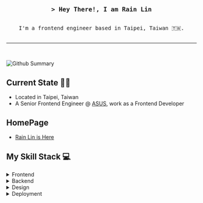 <h3 align="center">
        <samp>&gt; Hey There!, I am
                <b>Rain Lin</b>
        </samp>
        
</h3>


<p align="center"> 
  <samp>
    <br>
        I'm a frontend engineer based in Taipei, Taiwan 🇹🇼. 
    <br>
    <br>
  </samp>
</p>




<hr/>
<br/>


![Github Summary](https://github-profile-summary-cards.vercel.app/api/cards/profile-details?username=smallma&theme=2077)


## Current State 🙌🙌
+ Located in Taipei, Taiwan
+ A Senior Frontend Engineer @ [ASUS](https://www.asus.com/), work as a Frontend Developer

## HomePage
+ [Rain Lin is Here](http://rainlin.twpro.org/)



## My Skill Stack 💻
<details>
    <summary>
        Frontend
    </summary>

|   |           |
| ---------:|:----------------------------------------------------------------------------------------------------------------------------------------------------------------------------------------------------------------------------------------------------------------------------------------------------------------------------------------------------------------------------------------------------------------------------------------- |
|   Lang  | ![JavaScript](https://img.shields.io/badge/JavaScript-323330?style=for-the-badge&logo=javascript&logoColor=F7DF1E) ![SASS Badge](https://img.shields.io/badge/Sass-CC6699?style=for-the-badge&logo=sass&logoColor=white) ![PUG Badge](https://img.shields.io/badge/pug-a86454?style=for-the-badge&logo=pug&logoColor=white)                                                                                                                                                                                                                                                                                                                                                                                                                                          |
| Framework | ![Vue.js](https://img.shields.io/badge/vuejs-%2335495e.svg?style=for-the-badge&logo=vuedotjs&logoColor=%234FC08D)  |
|     Style |  ![Bootstrap](https://img.shields.io/badge/bootstrap-%238511FA.svg?style=for-the-badge&logo=bootstrap&logoColor=white)   ![FontAwesome](https://img.shields.io/badge/Font_Awesome-339AF0?style=for-the-badge&logo=fontawesome&logoColor=white )                                                               |
|     Animation | ![GSAP](https://img.shields.io/badge/GSAP-%23646CFF.svg?style=for-the-badge&logo=JavaScript&logoColor=white) ![Chart.js](https://img.shields.io/badge/chart.js-F5788D.svg?style=for-the-badge&logo=chart.js&logoColor=white)                                                                                                                                                                                                                  |
|   Packing | ![Vite](https://img.shields.io/badge/vite-%23646CFF.svg?style=for-the-badge&logo=vite&logoColor=white) ![Grunt](https://img.shields.io/badge/grunt-199900.svg?style=for-the-badge&logo=grunt&logoColor=white)                                                                                                                                                                                                                                                                                                                                    |

    
</details>


<details>
    <summary>Backend</summary>

    
|  |    |
| ---------:|:--------------------------------------------------------------------------------------------------------------------------------------------------------------------------------------------------------------------------------------------------------------------------------------------------------------------------------------------------------------------------------------------------------------------------------------------------------------------- |
|  Lang |       ![Python](https://img.shields.io/badge/Python-FFD43B?style=for-the-badge&logo=python&logoColor=blue)  ![JavaScript](https://img.shields.io/badge/NodeJS-323330?style=for-the-badge&logo=javascript&logoColor=F7DF1E) ![PHP](https://img.shields.io/badge/PHP-007ACC?style=for-the-badge&logo=PHP&logoColor=white)                                                                                                                                                                                                                                                                                                                                                                                                                                                                |
| Framework | ![Flask](https://img.shields.io/badge/flask-%23000.svg?style=for-the-badge&logo=flask&logoColor=white)                                                                                                                                                                                                                                      |
|  Database | ![MySQL](https://img.shields.io/badge/mysql-%2300f.svg?style=for-the-badge&logo=mysql&logoColor=white) ![SQLite](https://img.shields.io/badge/sqlite-%2307405e.svg?style=for-the-badge&logo=sqlite&logoColor=white)                                                                                                                                   |
|     Tools | ![JSON](https://img.shields.io/badge/json-5E5C5C?style=for-the-badge&logo=json&logoColor=white)  ![StoryBook](https://img.shields.io/badge/-StoryBook-%233C5280?style=for-the-badge&logo=StoryBook&logoColor=white)                  ![postman](https://img.shields.io/badge/Postman-FF6C37?style=for-the-badge&logo=Postman&logoColor=white) |

</details>


<details>
    <summary>Design</summary>

    
|  |    |
| ---------:|:--------------------------------------------------------------------------------------------------------------------------------------------------------------------------------------------------------------------------------------------------------------------------------------------------------------------------------------------------------------------------------------------------------------------------------------------------------------------- |
|  Tools |       ![Photoshop](https://img.shields.io/badge/Photoshop-FFD43B?style=for-the-badge&logo=Photoshop&logoColor=blue)  ![illustrator](https://img.shields.io/badge/illustrator-323330?style=for-the-badge&logo=adobe&logoColor=F7DF1E) ![Stable Diffusion](https://img.shields.io/badge/Stable_Diffusion-007ACC?style=for-the-badge&logo=StableDiffusion&logoColor=white)                                                                                                                                                                                                                                                                                                                                                                                                                                                                |
| Framework | ![Flask](https://img.shields.io/badge/flask-%23000.svg?style=for-the-badge&logo=flask&logoColor=white)                                                                                                                                                                                                                                      |
|  Database | ![MySQL](https://img.shields.io/badge/mysql-%2300f.svg?style=for-the-badge&logo=mysql&logoColor=white) ![SQLite](https://img.shields.io/badge/sqlite-%2307405e.svg?style=for-the-badge&logo=sqlite&logoColor=white)                                                                                                                                   |

</details>

<details>
    <summary>Deployment</summary>

|  |     |
| ----------:|:------------------------------------------------------------------------------------------------------------------------------------- |
|     Server | ![Apache](https://img.shields.io/badge/Apache-d53f34.svg?style=for-the-badge&logo=Apache&logoColor=white)  ![Nginx](https://img.shields.io/badge/nginx-%23009639.svg?style=for-the-badge&logo=nginx&logoColor=white)                             |
|           Cloud | ![Azure](https://img.shields.io/badge/azure-%230072C6.svg?style=for-the-badge&logo=microsoftazure&logoColor=white)                    |
|      CI/CD | ![GitHub Actions](https://img.shields.io/badge/github%20actions-%232671E5.svg?style=for-the-badge&logo=githubactions&logoColor=white) |
|    Hosting | ![Github Pages](https://img.shields.io/badge/github%20pages-121013?style=for-the-badge&logo=github&logoColor=white)                   |

</details>
